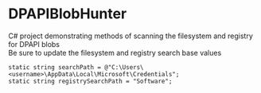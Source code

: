# DPAPIBlobHunter
C# project demonstrating methods of scanning the filesystem and registry for DPAPI blobs<br>
Be sure to update the filesystem and registry search base values
```
static string searchPath = @"C:\Users\<username>\AppData\Local\Microsoft\Credentials";
static string registrySearchPath = "Software";
```
